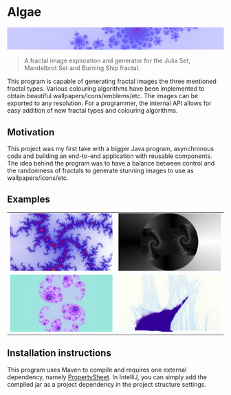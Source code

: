 # Algae
![fractal header image](https://github.com/Dacaspex/Algae/blob/master/.github/images/export-2020-06-08%20-%2022-30-23-crop.png)

> A fractal image exploration and generator for the Julia Set, Mandelbrot Set and Burning Ship fractal.

This program is capable of generating fractal images the three mentioned fractal types. Various colouring algorithms
have been implemented to obtain beautiful wallpapers/icons/emblems/etc. The images can be exported to any resolution.
For a programmer, the internal API allows for easy addition of new fractal types and colouring algorithms. 

## Motivation
This project was my first take with a bigger Java program, asynchronous code and building an end-to-end application
with reusable components. The idea behind the program was to have a balance between control and the randomness of
fractals to generate stunning images to use as wallpapers/icons/etc.

## Examples
<table>
  <tr>
    <td valign="top"><img src="https://github.com/Dacaspex/Algae/blob/master/.github/images/export-2020-06-08--22-48-08.png"></td>
    <td valign="top"><img src="https://github.com/Dacaspex/Algae/blob/master/.github/images/export-2020-06-08--22-42-24.png"></td>
  </tr>
  <tr>
    <td valign="top"><img src="https://github.com/Dacaspex/Algae/blob/master/.github/images/export-2020-06-08--22-50-01.png"></td>
    <td valign="top"><img src="https://github.com/Dacaspex/Algae/blob/master/.github/images/export-2020-06-08--22-54-49.png"></td>
  </tr>
</table>

## Installation instructions
This program uses Maven to compile and requires one external dependency, namely [PropertySheet](https://github.com/Dacaspex/PropertySheet). 
In IntelliJ, you can simply add the compiled jar as a project dependency in the project structure settings. 
